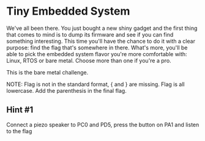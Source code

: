 # Tiny Embedded System

We've all been there. You just bought a new shiny gadget and the first
thing that comes to mind is to dump its firmware and see if you can find
something interesting.
This time you'll have the chance to do it with a clear purpose: find the
flag that's somewhere in there. What's more, you'll be able to pick the
embedded system flavor you're more comfortable with: Linux, RTOS or bare
metal. Choose more than one if you're a pro.

This is the bare metal challenge.

NOTE: Flag is not in the standard format, { and } are missing. Flag is all lowercase.
Add the parenthesis in the final flag.

## Hint \#1

Connect a piezo speaker to PC0 and PD5, press the button on PA1 and listen to the flag